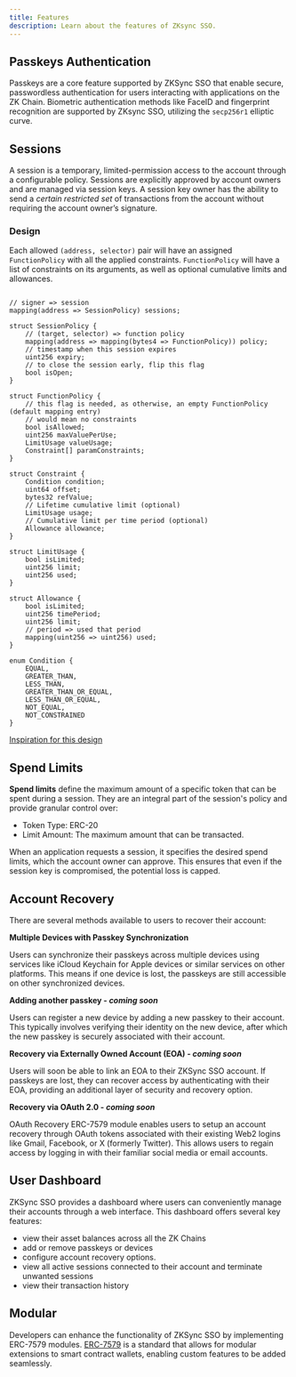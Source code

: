```yaml
---
title: Features
description: Learn about the features of ZKsync SSO.
---
```


## Passkeys Authentication

Passkeys are a core feature supported by ZKSync SSO that enable secure, passwordless authentication for users interacting with applications on the ZK Chain.
Biometric authentication methods like FaceID and fingerprint recognition are supported by ZKsync SSO, utilizing the `secp256r1` elliptic curve.

## Sessions

A session is a temporary, limited-permission access to the account through a configurable policy.
Sessions are explicitly approved by account owners and are managed via session keys.
A session key owner has the ability to send a *certain restricted set* of transactions from the account without requiring the account owner’s signature.

### Design

Each allowed `(address, selector)` pair will have an assigned `FunctionPolicy` with all the applied constraints.
`FunctionPolicy` will have a list of constraints on its arguments, as well as optional cumulative limits and allowances.

```solidity

// signer => session
mapping(address => SessionPolicy) sessions;

struct SessionPolicy {
    // (target, selector) => function policy
    mapping(address => mapping(bytes4 => FunctionPolicy)) policy;
    // timestamp when this session expires
    uint256 expiry;
    // to close the session early, flip this flag
    bool isOpen;
}

struct FunctionPolicy {
    // this flag is needed, as otherwise, an empty FunctionPolicy (default mapping entry)
    // would mean no constraints
    bool isAllowed;
    uint256 maxValuePerUse;
    LimitUsage valueUsage;
    Constraint[] paramConstraints;
}

struct Constraint {
    Condition condition;
    uint64 offset;
    bytes32 refValue;
    // Lifetime cumulative limit (optional)
    LimitUsage usage;
    // Cumulative limit per time period (optional)
    Allowance allowance;
}

struct LimitUsage {
    bool isLimited;
    uint256 limit;
    uint256 used;
}

struct Allowance {
    bool isLimited;
    uint256 timePeriod;
    uint256 limit;
    // period => used that period
    mapping(uint256 => uint256) used;
}

enum Condition {
    EQUAL,
    GREATER_THAN,
    LESS_THAN,
    GREATER_THAN_OR_EQUAL,
    LESS_THAN_OR_EQUAL,
    NOT_EQUAL,
    NOT_CONSTRAINED
}
```

[Inspiration for this design](https://github.com/erc7579/smartsessions/blob/main/contracts/external/policies/UniActionPolicy.sol)

## Spend Limits

**Spend limits** define the maximum amount of a specific token that can be spent during a session.
They are an integral part of the session's policy and provide granular control over:

- Token Type: ERC-20
- Limit Amount: The maximum amount that can be transacted.

When an application requests a session, it specifies the desired spend limits, which the account owner can approve.
This ensures that even if the session key is compromised, the potential loss is capped.

## Account Recovery

There are several methods available to users to recover their account:

**Multiple Devices with Passkey Synchronization**

Users can synchronize their passkeys across multiple devices using services like iCloud Keychain for Apple devices or similar services on other platforms.
This means if one device is lost, the passkeys are still accessible on other synchronized devices.

**Adding another passkey - *coming soon***

Users can register a new device by adding a new passkey to their account.
This typically involves verifying their identity on the new device, after which the new passkey is securely associated with their account.

**Recovery via Externally Owned Account (EOA) - *coming soon***

Users will soon be able to link an EOA to their ZKSync SSO account.
If passkeys are lost, they can recover access by authenticating with their EOA, providing an additional layer of security and recovery option.

**Recovery via OAuth 2.0 - *coming soon***

OAuth Recovery ERC-7579 module enables users to setup an account recovery through OAuth tokens associated with their existing Web2 logins like
Gmail, Facebook, or X (formerly Twitter). This allows users to regain access by logging in with their familiar social media or email accounts.

## User Dashboard

ZKSync SSO provides a dashboard where users can conveniently manage their accounts through a web interface. This dashboard offers several key features:

- view their asset balances across all the ZK Chains
- add or remove passkeys or devices
- configure account recovery options.
- view all active sessions connected to their account and terminate unwanted sessions
- view their transaction history

## Modular

Developers can enhance the functionality of ZKSync SSO by implementing ERC-7579 modules.
[ERC-7579](https://eips.ethereum.org/EIPS/eip-7579) is a standard that allows for modular extensions to smart contract wallets,
enabling custom features to be added seamlessly.
